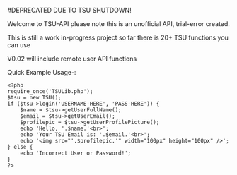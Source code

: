 #DEPRECATED DUE TO TSU SHUTDOWN!

Welcome to TSU-API
please note this is an unofficial API, trial-error created.

This is still a work in-progress project so far there is 20+ TSU functions you can use

V0.02 will include remote user API functions

Quick Example Usage-:

	<?php
	require_once('TSULib.php');
	$tsu = new TSU();
	if ($tsu->login('USERNAME-HERE', 'PASS-HERE')) {
		$name = $tsu->getUserFullName();
		$email = $tsu->getUserEmail();
		$profilepic = $tsu->getUserProfilePicture();
		echo 'Hello, '.$name.'<br>';
		echo 'Your TSU Email is: '.$email.'<br>';
		echo '<img src="'.$profilepic.'" width="100px" height="100px" />';
	} else {
		echo 'Incorrect User or Password!';
	}
	?>

